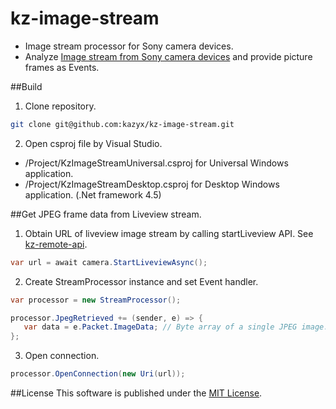 kz-image-stream
==========
- Image stream processor for Sony camera devices.
- Analyze [Image stream from Sony camera devices](https://developer.sony.com/develop/cameras/) and provide picture frames as Events.

##Build
1. Clone repository.
 ``` bash
 git clone git@github.com:kazyx/kz-image-stream.git
 ```

2. Open csproj file by Visual Studio.
 - /Project/KzImageStreamUniversal.csproj for Universal Windows application.
 - /Project/KzImageStreamDesktop.csproj for Desktop Windows application. (.Net framework 4.5)

##Get JPEG frame data from Liveview stream.
1. Obtain URL of liveview image stream by calling startLiveview API.
See [kz-remote-api](https://github.com/kazyx/kz-remote-api).
 ``` cs
 var url = await camera.StartLiveviewAsync();
 ```

2. Create StreamProcessor instance and set Event handler.
 ``` cs
 var processor = new StreamProcessor();

 processor.JpegRetrieved += (sender, e) => {
    var data = e.Packet.ImageData; // Byte array of a single JPEG image.
 };
 ```

3. Open connection.
 ``` cs
 processor.OpenConnection(new Uri(url));
 ```

##License
This software is published under the [MIT License](http://opensource.org/licenses/mit-license.php).
